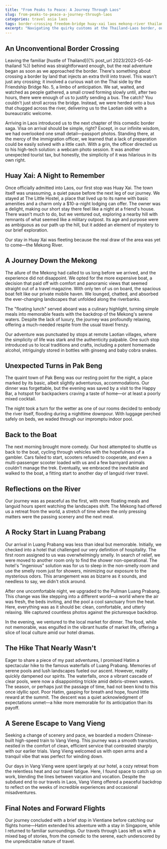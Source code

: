 ```yaml
---
title: "From Peaks to Peace: A Journey Through Laos"
slug: from-peaks-to-peace-a-journey-through-laos
categories: travel asia laos
tags: border-crossing freedom-bridge huay-xai laos mekong-river thailand travel-adventures visa
excerpt: "Navigating the quirky customs at the Thailand-Laos border, our journey took a comedic turn, from webcam visa photos to a torrentially flooded room in Pak Beng. Our adventure was dotted with unexpected camaraderie and the picturesque serenity of the Mekong River."
---
```


## An Unconventional Border Crossing

Leaving the familiar [hustle of Thailand]({% post_url 2023/2023-05-04-thailand %}) behind was straightforward enough, but the real adventure began as soon as we approached the border. There's something about crossing a border by land that injects an extra thrill into travel. This wasn't just any crossing; it involved a curious wait on the Thai side by the Friendship Bridge No. 5, a limbo of anticipation. We sat, waited, and watched as people gathered, a small crowd forming slowly until, after two hours, there were enough of us to justify sending a bus. The catch? You couldn't just stroll across the bridge. Instead, we were herded onto a bus that chugged across the river, delivering us to the Laotian side with a bureaucratic welcome.

Arriving in Laos introduced us to the next chapter of this comedic border saga. Visa on arrival should be simple, right? Except, in our infinite wisdom, we had overlooked one small detail—passport photos. Standing there, at the mercy of the immigration officer, we learned that a lack of preparation could be easily solved with a little cash. With a grin, the officer directed us to his high-tech solution: a webcam photo session. It was another unexpected tourist tax, but honestly, the simplicity of it was hilarious in its own right.

## Huay Xai: A Night to Remember

Once officially admitted into Laos, our first stop was Huay Xai. The town itself was unassuming, a quiet pause before the next leg of our journey. We stayed at The Little Hostel, a place that lived up to its name with basic amenities and a charm only a $10-a-night lodging can offer. The owner was a delight, making our short stay there feel like a night at a friend's house. There wasn't much to do, but we ventured out, exploring a nearby hill with remnants of what seemed like a military outpost. Its age and purpose were as ambiguous as our path up the hill, but it added an element of mystery to our brief exploration.

Our stay in Huay Xai was fleeting because the real draw of the area was yet to come—the Mekong River.

## A Journey Down the Mekong

The allure of the Mekong had called to us long before we arrived, and the experience did not disappoint. We opted for the more expensive boat, a decision that paid off with comfort and panoramic views that seemed straight out of a travel magazine. With only ten of us on board, the spacious boat felt like our private mobile haven. We lounged, chatted, and absorbed the ever-changing landscapes that unfolded along the riverbanks.

The "floating lunch" served aboard was a culinary highlight, turning simple meals into memorable feasts with the backdrop of the Mekong's serene waters. Despite the lack of luxury, the journey was profoundly relaxing, offering a much-needed respite from the usual travel frenzy.

Our adventure was punctuated by stops at remote Laotian villages, where the simplicity of life was stark and the authenticity palpable. One such stop introduced us to local traditions and crafts, including a potent homemade alcohol, intriguingly stored in bottles with ginseng and baby cobra snakes.

## Unexpected Turns in Pak Beng

The quaint town of Pak Beng was our resting point for the night, a place marked by its basic, albeit slightly adventurous, accommodations. Our dinner was forgettable, but the evening was saved by a visit to the Happy Bar, a hotspot for backpackers craving a taste of home—or at least a poorly mixed cocktail.

The night took a turn for the wetter as one of our rooms decided to embody the river itself, flooding during a nighttime downpour. With luggage perched safely on beds, we waded through our impromptu indoor pool.

## Back to the Boat

The next morning brought more comedy. Our host attempted to shuttle us back to the boat, cycling through vehicles with the hopefulness of a gambler. Cars failed to start, scooters refused to cooperate, and even a multi-passenger scooter loaded with us and a few barnyard animals couldn't manage the trek. Eventually, we embraced the inevitable and walked to the boat, a fitting start to another day of languid river travel.

## Reflections on the River

Our journey was as peaceful as the first, with more floating meals and languid hours spent watching the landscapes shift. The Mekong had offered us a retreat from the world, a stretch of time where the only pressing matters were the passing scenery and the next meal.

## A Rocky Start in Luang Prabang

Our arrival in Luang Prabang was less than ideal but memorable. Initially, we checked into a hotel that challenged our very definition of hospitality. The first room assigned to us was overwhelmingly smelly. In search of relief, we were moved to another room only to find the shower non-operational. The hotel's "ingenious" solution was for us to sleep in the non-smelly room and use the smelly room just for showers, minimizing our exposure to the mysterious odors. This arrangement was as bizarre as it sounds, and needless to say, we didn't stick around.

After one uncomfortable night, we upgraded to the Pullman Luang Prabang. This change was like stepping into a different world—a world where the air was fresh, the beds inviting, and the pool a cool sanctuary from the heat. Here, everything was as it should be: clean, comfortable, and utterly relaxing. We captured countless photos against the picturesque backdrop.

In the evening, we ventured to the local market for dinner. The food, while not memorable, was engulfed in the vibrant hustle of market life, offering a slice of local culture amid our hotel dramas.

## The Hike That Nearly Wasn't

Eager to share a piece of my past adventures, I promised Hatim a spectacular hike to the famous waterfalls of Luang Prabang. Memories of serene pools and lush landscapes fueled our ascent. However, reality quickly dampened our spirits. The waterfalls, once a vibrant cascade of clear pools, were now a disappointing trickle amid debris-strewn waters. The season, or perhaps just the passage of time, had not been kind to this once idyllic spot. Poor Hatim, gasping for breath and hope, found little reward at the summit. The descent was a quiet acknowledgment of expectations unmet—a hike more memorable for its anticipation than its payoff.

## A Serene Escape to Vang Vieng

Seeking a change of scenery and pace, we boarded a modern Chinese-built high-speed train to Vang Vieng. This journey was a smooth transition, nestled in the comfort of clean, efficient service that contrasted sharply with our earlier trials. Vang Vieng welcomed us with open arms and a tranquil vibe that was perfect for winding down.

Our days in Vang Vieng were spent largely at our hotel, a cozy retreat from the relentless heat and our travel fatigue. Here, I found space to catch up on work, blending the lines between vacation and vocation. Despite the subdued end to our travels in Laos, Vang Vieng offered a peaceful backdrop to reflect on the weeks of incredible experiences and occasional misadventures.

## Final Notes and Forward Flights

Our journey concluded with a brief stop in Vientiane before catching our flights home—Hatim extended his adventure with a stay in Singapore, while I returned to familiar surroundings. Our travels through Laos left us with a mixed bag of stories, from the comedic to the serene, each underscored by the unpredictable nature of travel.
